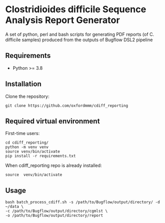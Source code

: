 # Clostridioides difficile Sequence Analysis Report Generator
A set of python, perl and bash scripts for generating PDF reports (of C. difficile samples) produced from the outputs of Bugflow DSL2 pipeline

## Requirements
* Python >= 3.8


## Installation
Clone the repository:
```
git clone https://github.com/oxfordmmm/cdiff_reporting
```

## Required virtual environment

First-time users:
```
cd cdiff_reporting/
python -m venv venv
source venv/bin/activate
pip install -r requirements.txt
```
When cdiff_reporting repo is already installed:
```
source  venv/bin/activate
```

## Usage
```
bash batch_process_cdiff.sh -s /path/to/Bugflow/output/directory/ -d ~/data \
-c /path/to/Bugflow/output/directory/cgmlst \
-o /path/to/Bugflow/output/directory/report
```